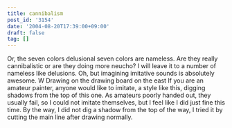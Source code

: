 ```yaml
---
title: cannibalism
post_id: '3154'
date: '2004-08-20T17:39:00+09:00'
draft: false
tag: []
---
```


Or, the seven colors delusional seven colors are nameless. Are they really cannibalistic or are they doing more neucho? I will leave it to a number of nameless like delusions. Oh, but imagining imitative sounds is absolutely awesome. W Drawing on the drawing board on the east If you are an amateur painter, anyone would like to imitate, a style like this, digging shadows from the top of this one. As amateurs poorly handed out, they usually fail, so I could not imitate themselves, but I feel like I did just fine this time. By the way, I did not dig a shadow from the top of the way, I tried it by cutting the main line after drawing normally.